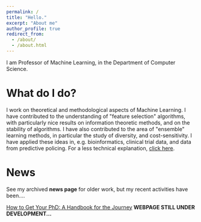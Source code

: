```yaml
---
permalink: /
title: "Hello."
excerpt: "About me"
author_profile: true
redirect_from: 
  - /about/
  - /about.html
---
```


I am Professor of Machine Learning, in the Department of Computer Science.


What do I do?
======
I work on theoretical and methodological aspects of Machine Learning.
I have contributed to the understanding of "feature selection" algorithms, with particularly nice results on information theoretic methods, and on the stability of algorithms.
I have also contributed to the area of "ensemble" learning methods, in particular the study of diversity, and cost-sensitivity.
I have applied these ideas in, e.g. bioinformatics, clinical trial data, and data from predictive policing.
For a less technical explanation, <a href="">click here</a>.

News
======
See my archived <b>news page</b> for older work, but my recent activities have been....

<a href="">How to Get Your PhD: A Handbook for the Journey</a>
<b>WEBPAGE STILL UNDER DEVELOPMENT...</b>
